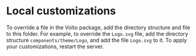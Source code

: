 
# Local customizations

To override a file in the Volto package, add the directory structure and file to this folder.
For example, to override the `Logo.svg` file, add the directory structure `components/theme/Logo`, and add the file `Logo.svg` to it.
To apply your customizations, restart the server.
